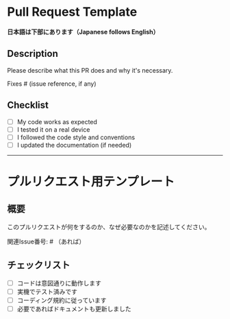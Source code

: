# Pull Request Template

**日本語は下部にあります（Japanese follows English）**

## Description

Please describe what this PR does and why it's necessary.

Fixes # (issue reference, if any)

## Checklist

- [ ] My code works as expected
- [ ] I tested it on a real device
- [ ] I followed the code style and conventions
- [ ] I updated the documentation (if needed)

---

# プルリクエスト用テンプレート

## 概要

このプルリクエストが何をするのか、なぜ必要なのかを記述してください。

関連Issue番号: # （あれば）

## チェックリスト

- [ ] コードは意図通りに動作します
- [ ] 実機でテスト済みです
- [ ] コーディング規約に従っています
- [ ] 必要であればドキュメントも更新しました
